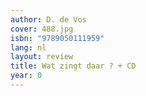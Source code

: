 ```yaml
---
author: D. de Vos
cover: 488.jpg
isbn: "9789050111959"
lang: nl
layout: review
title: Wat zingt daar ? + CD
year: 0
---
```

